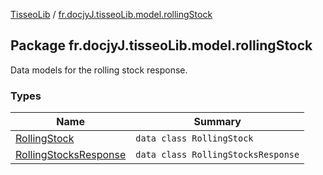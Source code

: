 [TisseoLib](../index.md) / [fr.docjyJ.tisseoLib.model.rollingStock](./index.md)

## Package fr.docjyJ.tisseoLib.model.rollingStock

Data models for the rolling stock response.

### Types

| Name | Summary |
|---|---|
| [RollingStock](-rolling-stock/index.md) | `data class RollingStock` |
| [RollingStocksResponse](-rolling-stocks-response/index.md) | `data class RollingStocksResponse` |

